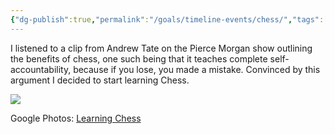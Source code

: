 ```yaml
---
{"dg-publish":true,"permalink":"/goals/timeline-events/chess/","tags":["timeline","personal"]}
---
```



I listened to a clip from Andrew Tate on the Pierce Morgan show outlining the benefits of chess, one such being that it teaches complete self-accountability, because if you lose, you made a mistake. Convinced by this argument I decided to start learning Chess.

![](https://lh3.googleusercontent.com/pw/ABLVV85_s-P-Xr04ZADl2fZwvEKMoVkh4W4fOgc2HaNVD2bSibumKmuZkuh6qfpYUlnS2CASqFjTaAApr6pU5dYl9P6hz0wwwNDq7UU--wfW8Q1Zx11F7yFhTdwBB7N2c1NhM8MMvt4CLn29cPgPvVMsT0c2Eg=w356-h771-s-no-gm?authuser=0)

Google Photos: [Learning Chess](https://photos.app.goo.gl/y7XeMr78NzPzZJ8x8)